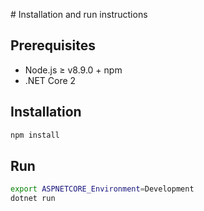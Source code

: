 # Installation and run instructions

## Prerequisites
* Node.js ≥ v8.9.0 + npm
* .NET Core 2

## Installation
```bash
npm install
```

## Run
```bash
export ASPNETCORE_Environment=Development
dotnet run
```